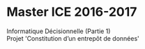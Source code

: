 <h1>Master ICE 2016-2017</h1>
Informatique Décisionnelle (Partie 1) <br>
Projet 'Constitution d’un entrepôt de données' 

